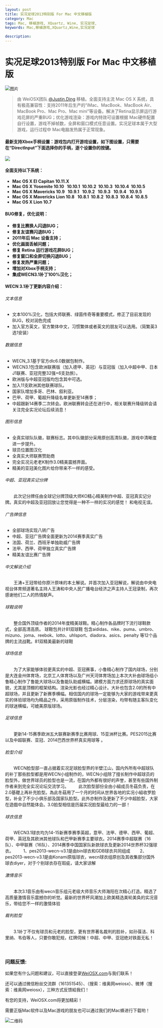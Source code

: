 ```yaml
---
layout: post
title: 实况足球2013特别版 For Mac 中文移植版
category: Mac
tags: Mac, 移植游戏, XQuartz, Wine, 实况足球,
keywords: Mac,移植游戏,XQuartz,Wine,实况足球

description: 
---
```


# 实况足球2013特别版 For Mac 中文移植版

![图片](http://7xi7a2.com1.z0.glb.clouddn.com/%E5%AE%9E%E5%86%B5%E8%B6%B3%E7%90%832013WECN31%E5%A4%A7%E8%A1%A5.jpg)

>由 WeiOSX团队 [@Justin.Ding](http://www.justinding.org) 移植。全面支持主流 Mac OS X 系统，具有极高兼容性：支持2011年后生产的“iMac、MacBook、MacBook Air、MacBook Pro、Mac Pro、Mac mini”等设备。解决了Retina显示屏运行游戏花屏的严重BUG；优化游戏渲染：游戏内特效可设置根据 Mac硬件配置自行设置，游戏不掉帧数，全屏和窗口模式任意设置。实况足球本属于大型游戏，运行过程中 Mac电脑发热属于正常现象。

#### 最新支持Xbox手柄设置：游戏包内打开游戏设置，如下图设置，只需要在“Directlnput”下面选择你的手柄，逐个设置你的按键。
![](http://7xi7a2.com1.z0.glb.clouddn.com/%E5%AE%9E%E5%86%B5%E8%B6%B3%E7%90%832013%E6%89%8B%E6%9F%84%E8%AE%BE%E7%BD%AE.jpg)

#### 全面支持以下系统：

* **Mac OS X EI Capitan 10.11.X**
* **Mac OS X Yosemite 10.10   10.10.1  10.10.2  10.10.3  10.10.4  10.10.5**
* **Mac OS X Mavericks 10.9   10.9.1   10.9.2   10.9.3   10.9.4   10.9.5**
* **Mac OS X Mavericks Lion 10.8   10.8.1  10.8.2  10.8.3  10.8.4  10.8.5**
* **Mac OS X Lion 10.7**
	
#### BUG修复，优化说明：

* **修复比赛换人闪退BUG；**
* **修复友谊赛闪退BUG；**
* **2011年后 Mac 设备支持；**
* **优化画面丢帧问题；**
* **修复 Retina 运行游戏花屏BUG；**
* **修复窗口和全屏切换闪退BUG；**
* **修复发热严重问题；**
* **增加对Xbox手柄支持；**
* **集成WECN3.1补丁100%汉化；**


#### WECN 3.1补丁更新内容介绍：

###### 文本信息
* 文本100%汉化，包括大师联赛、绿茵传奇等重要模式，修正了目前发现的BUG，校对润色完成 
* 加入官方英文，官方繁体中文，习惯繁体或者英文的朋友可以选用。（简繁英3选1安装）

###### 数据信息

* WECN_3.1基于官方dlc6.0数据包制作。
* WECN3.1包含欧洲联赛版（加入德甲、英冠）与亚冠版（加入中超中甲、日本J1联赛、亚冠完整32强+6支劲旅）。 
* 欧洲版与中超亚冠版均包含其中可选。 
* 加入11支欧洲其他联赛球队。
* 国家队增加多哥、巴林、叙利亚。
* 巴甲、荷甲、葡超升降级名单更新至14赛季；
* 中超跟新14赛季二次转会。欧洲联赛转会还在进行中，相关联赛升降级转会请关注完全实况论坛后续消息！

###### 图形信息
* 全真实球队队徽，联赛标志。其中队徽部分采用原创高清队徽，游戏中清晰度进一步提升。
* 球员位置图汉化 
* 全真实大师联赛赞助商 
* 完全实况元老老K制作3.0精美震撼界面。
* 精美的亚冠美化图片给你带来不一样的感受。 

###### 中超、亚冠真实记分牌
　　此次记分牌任由全球记分牌顶级大师KO精心精美制作中超、亚冠真实记分牌。真实的中超及亚冠回放让您觉得是一种不一样的实况的感觉！ 和电视无误。 

###### 广告牌信息
* 全部球场实现八转广告 
* 中超、亚冠广告牌全面更新为2014赛季真实广告 
* 法国、荷兰、西班牙单独助威广告牌
* 法甲、西甲、荷甲独立真实广告牌 
* 精美友谊比赛广告牌 

###### 中文解说介绍 
　　王涛+王冠带给你原汁原味的本土解说。并首次加入亚冠解说，解说由中央电视台体育频道著名主持人王涛和中央人民广播电台经济之声主持人王冠录制，再次感谢他们二人的热情献声。

###### 球鞋说明
　　整合国外顶级作者的2014年度精美球鞋。精心制作各品牌时下流行球鞋款式，全部高清高质。 球鞋包共计81双球鞋 包含aididas、nike、puma、umbro、mizuno、joma、reebok、lotto、uhlsport、diadora、asics、penalty 等12个品牌的主流战靴。81双精美最新的球鞋 

###### 球场信息
　　为了大家能够体验更真实的中超、亚冠赛事，小鲁精心制作了国内球场，分别是大连金州体育场，北京工人体育场以及广州天河体育场加上本次大补由球场组小鲁精心制作了鲁能大球场以及鲁能队助威横幅。建模方面力求还原球场的真实面貌，尤其是顶棚的框架结构。渲染光影也经过精心设计。大补也包含2.0的所有中超球场，并且更新了新赛季横幅。相信国内的球场一定能够为大家的游戏带来更真实的体验球场均为精品之作，采用原版制作技术，分层渲染，均带有随主客队变化的球迷横幅，可媲美原版球场。

###### 足球信息
　　更新14-15赛季欧洲五大联赛新赛季比赛用球、15亚洲杯比赛。PES2015比赛以及中超联赛、亚冠、2014巴西世界杯真实用球等 。

###### 脸型介绍 
　　WECN脸型部一直占据着实况足球脸型界的半壁江山，国内外所有中超球队的补丁那些脸型都是用WECN小组制作的，WECN小组除了擅长制作中超球员的脸型外，做世界球员的脸型也是一流，在国内外都有很好的声誉，甚至有些国外制作者来到完全实况论坛交流学习。
　　此次脸型部份全由小組成员冬菇负责，在2.0基礎上再补充脸型。為此冬菇用了一个月的时间从世界各地的实况小組收罗脸型，补全了不少小俱乐部及国家队脸型。此外亦制作及更新了不少中超脸型，大家在遊戲中自然能体会。3.0脸型相信是历届实况脸型最给力的一部！

###### 球衣信息
　　WECN3.1球衣均为14-15新赛季赛季英超，意甲、法甲、德甲、西甲、葡超、荷甲、英冠及其欧洲其他球队和巴甲新赛季主要球衣。2014赛季中超联赛（16队）、中甲联赛（16队）、2014赛季中国国家队新款球衣及更新2014世界杯32强球衣。
　　1、pes2013-wecn-v3.1是由bin球衣和GDB球衣共同组成
　　2、pes2013-wecn-v3.1是由Konami原版球衣，wecn球衣组原创及其收集部分国外球衣diyer，对于个别球衣存在瑕疵，请大家谅解

###### 激情音乐
　　本次3.1音乐由有wecn音乐组元老级大师音乐大师海阳在次精心打造。精选了高质量激情音乐震撼你的听觉。最新的世界杯风潮加上欧美精选美轮美奂的实况音乐，带给您不一样的激情体验

###### 裁判脸型
　　3.1补丁不仅有球员和元老的脸型，更有世界著名裁判的脸补，如孙葆洁、科里纳、韦伯等人，只要你敢犯规，红牌伺候！中超、中甲、亚冠绝对铁面无私！ 

　　
### 问题反馈:
如果您有什么问题和建议，可以直接登录[WeiOSX.com](http://www.weiosx.com)与我们联系！

还可以通过微信粉丝交流群（161351545）、（搜索：维奥网weiosx）、微博（搜索：维奥网weiosx），三种方式反馈給我们！

有您的支持，WeiOSX.com将更加精彩！

需要正版Mac软件以及Mac游戏的朋友也可以通过我们的Mac蜂进行下载哟！

![二维码](http://image.weiosx.com/20160304648.jpg)

